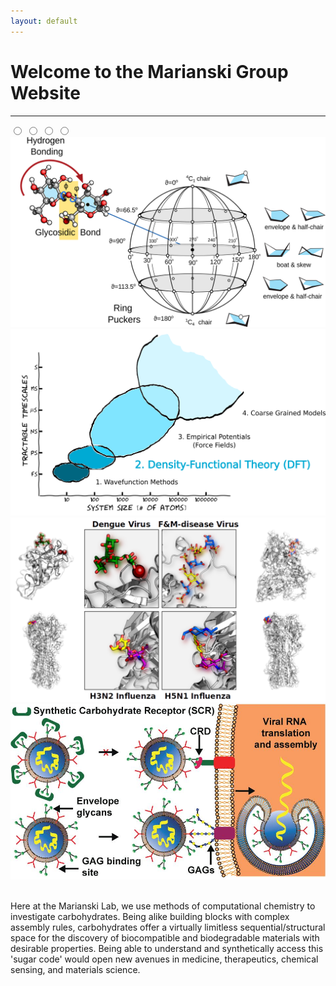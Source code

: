 ```yaml
---
layout: default
---
```


# Welcome to the Marianski Group Website

---
<head>
<link rel="stylesheet" href="/assets/css/img_slider.css">
</head>

<body>
<div class="slider">
 <div class="slides">
  
  <input type="radio" name="radio-btn" id="radio1">
  <input type="radio" name="radio-btn" id="radio2">
  <input type="radio" name="radio-btn" id="radio3">
  <input type="radio" name="radio-btn" id="radio4">

  <div class="slide first">
   <img src="/assets/img/dof.png" alt="" width=750px>
  </div>
  <div class="slide">
   <img src="/assets/img/comp_methods.png" alt="" width=750px>
  </div>
  <div class="slide">
   <img src="/assets/img/Viruses.png" alt="" width=750px>
  </div>
  <div class="slide">
   <img src="/assets/img/flexibleSCR.jpg" alt="" width=750px>
  </div>

  <div class="navigation-auto">
   <div class="auto-btn1"></div>
   <div class="auto-btn2"></div>
   <div class="auto-btn3"></div>
   <div class="auto-btn4"></div>
  </div>

 </div>

 <div class="navigation-manual">
  <label for="radio1" class="manual-btn"></label>
  <label for="radio2" class="manual-btn"></label>
  <label for="radio3" class="manual-btn"></label>
  <label for="radio4" class="manual-btn"></label>
 </div>

</div>

<script type="text/javascript">
var counter = 1;
setInterval(function(){
 document.getElementById('radio' + counter).checked = true;
 counter++;
 if(counter > 4){
  counter = 1;
 }
}, 5000);

</script>

</body>

<br>

<p>
Here at the Marianski Lab, we use methods of computational chemistry to investigate carbohydrates. Being alike building blocks with complex assembly rules, carbohydrates offer a virtually limitless sequential/structural space for the discovery of biocompatible and biodegradable materials with desirable properties. Being able to understand and synthetically access this 'sugar code' would open new avenues in medicine, therapeutics, chemical sensing, and materials science.
</p>
